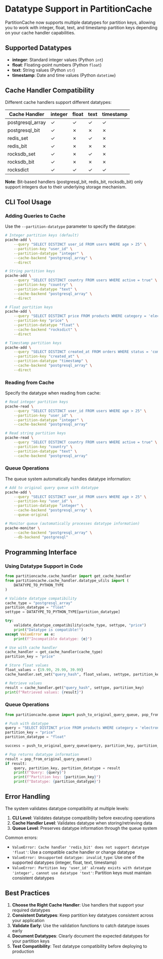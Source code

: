 # Datatype Support in PartitionCache

PartitionCache now supports multiple datatypes for partition keys, allowing you to work with integer, float, text, and timestamp partition keys depending on your cache handler capabilities.

## Supported Datatypes

- **integer**: Standard integer values (Python `int`)
- **float**: Floating-point numbers (Python `float`) 
- **text**: String values (Python `str`)
- **timestamp**: Date and time values (Python `datetime`)

## Cache Handler Compatibility

Different cache handlers support different datatypes:

| Cache Handler | integer | float | text | timestamp |
|---------------|---------|-------|------|-----------|
| postgresql_array | ✓ | ✓ | ✓ | ✓ |
| postgresql_bit | ✓ | ✗ | ✗ | ✗ |
| redis_set | ✓ | ✗ | ✓ | ✗ |
| redis_bit | ✓ | ✗ | ✗ | ✗ |
| rocksdb_set | ✓ | ✗ | ✓ | ✗ |
| rocksdb_bit | ✓ | ✗ | ✗ | ✗ |
| rocksdict | ✓ | ✓ | ✓ | ✓ |

**Note**: Bit-based handlers (postgresql_bit, redis_bit, rocksdb_bit) only support integers due to their underlying storage mechanism.

## CLI Tool Usage

### Adding Queries to Cache

Use the `--partition-datatype` parameter to specify the datatype:

```bash
# Integer partition keys (default)
pcache-add \
    --query "SELECT DISTINCT user_id FROM users WHERE age > 25" \
    --partition-key "user_id" \
    --partition-datatype "integer" \
    --cache-backend "postgresql_array" \
    --direct

# String partition keys
pcache-add \
    --query "SELECT DISTINCT country FROM users WHERE active = true" \
    --partition-key "country" \
    --partition-datatype "text" \
    --cache-backend "postgresql_array" \
    --direct

# Float partition keys
pcache-add \
    --query "SELECT DISTINCT price FROM products WHERE category = 'electronics'" \
    --partition-key "price" \
    --partition-datatype "float" \
    --cache-backend "rocksdict" \
    --direct

# Timestamp partition keys
pcache-add \
    --query "SELECT DISTINCT created_at FROM orders WHERE status = 'completed'" \
    --partition-key "created_at" \
    --partition-datatype "timestamp" \
    --cache-backend "postgresql_array" \
    --direct
```

### Reading from Cache

Specify the datatype when reading from cache:

```bash
# Read integer partition keys
pcache-read \
    --query "SELECT DISTINCT user_id FROM users WHERE age > 25" \
    --partition-key "user_id" \
    --partition-datatype "integer" \
    --cache-backend "postgresql_array"

# Read string partition keys
pcache-read \
    --query "SELECT DISTINCT country FROM users WHERE active = true" \
    --partition-key "country" \
    --partition-datatype "text" \
    --cache-backend "postgresql_array"
```

### Queue Operations

The queue system automatically handles datatype information:

```bash
# Add to original query queue with datatype
pcache-add \
    --query "SELECT DISTINCT user_id FROM users WHERE age > 25" \
    --partition-key "user_id" \
    --partition-datatype "integer" \
    --cache-backend "postgresql_array" \
    --queue-original

# Monitor queue (automatically processes datatype information)
pcache-monitor \
    --cache-backend "postgresql_array" \
    --db-backend "postgresql"
```

## Programming Interface

### Using Datatype Support in Code

```python
from partitioncache.cache_handler import get_cache_handler
from partitioncache.cache_handler.datatype_utils import (
    DATATYPE_TO_PYTHON_TYPE
)

# Validate datatype compatibility
cache_type = "postgresql_array"
partition_datatype = "float"
settype = DATATYPE_TO_PYTHON_TYPE[partition_datatype]

try:
    validate_datatype_compatibility(cache_type, settype, "price")
    print("Datatype is compatible!")
except ValueError as e:
    print(f"Incompatible datatype: {e}")

# Use with cache handler
cache_handler = get_cache_handler(cache_type)
partition_key = "price"

# Store float values
float_values = {19.99, 29.99, 39.99}
cache_handler.set_set("query_hash", float_values, settype, partition_key)

# Retrieve values
result = cache_handler.get("query_hash", settype, partition_key)
print(f"Retrieved values: {result}")
```

### Queue Operations

```python
from partitioncache.queue import push_to_original_query_queue, pop_from_original_query_queue

# Push with datatype
query = "SELECT DISTINCT price FROM products WHERE category = 'electronics'"
partition_key = "price"
partition_datatype = "float"

success = push_to_original_query_queue(query, partition_key, partition_datatype)

# Pop returns datatype information
result = pop_from_original_query_queue()
if result:
    query, partition_key, partition_datatype = result
    print(f"Query: {query}")
    print(f"Partition key: {partition_key}")
    print(f"Datatype: {partition_datatype}")
```
## Error Handling

The system validates datatype compatibility at multiple levels:

1. **CLI Level**: Validates datatype compatibility before executing operations
2. **Cache Handler Level**: Validates datatype when storing/retrieving data
3. **Queue Level**: Preserves datatype information through the queue system

Common errors:

- `ValueError: Cache handler 'redis_bit' does not support datatype 'float'`: Use a compatible cache handler or change datatype
- `ValueError: Unsupported datatype: invalid_type`: Use one of the supported datatypes (integer, float, text, timestamp)
- `ValueError: Partition key 'user_id' already exists with datatype 'integer', cannot use datatype 'text'`: Partition keys must maintain consistent datatypes

## Best Practices

1. **Choose the Right Cache Handler**: Use handlers that support your required datatypes
2. **Consistent Datatypes**: Keep partition key datatypes consistent across your application
3. **Validate Early**: Use the validation functions to catch datatype issues early
4. **Document Datatypes**: Clearly document the expected datatypes for your partition keys
5. **Test Compatibility**: Test datatype compatibility before deploying to production 